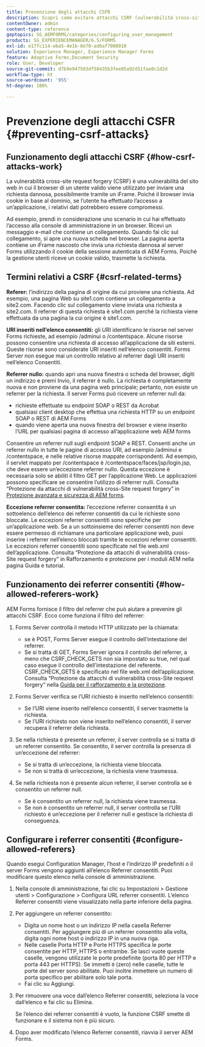```yaml
---
title: Prevenzione degli attacchi CSFR
description: Scopri come evitare attacchi CSRF (vulnerabilità cross-site request forgery) e proteggere i dati utente da possibili compromissioni.
contentOwner: admin
content-type: reference
geptopics: SG_AEMFORMS/categories/configuring_user_management
products: SG_EXPERIENCEMANAGER/6.5/FORMS
exl-id: e17fc114-eba5-4e1b-8e70-ad6af7008018
solution: Experience Manager, Experience Manager Forms
feature: Adaptive Forms,Document Security
role: User, Developer
source-git-commit: d7b9e947503df58435b3fee85a92d51fae8c1d2d
workflow-type: ht
source-wordcount: '955'
ht-degree: 100%

---
```


# Prevenzione degli attacchi CSFR {#preventing-csrf-attacks}

## Funzionamento degli attacchi CSRF {#how-csrf-attacks-work}

La vulnerabilità cross-site request forgery (CSRF) è una vulnerabilità del sito web in cui il browser di un utente valido viene utilizzato per inviare una richiesta dannosa, possibilmente tramite un iFrame. Poiché il browser invia cookie in base al dominio, se l’utente ha effettuato l’accesso a un’applicazione, i relativi dati potrebbero essere compromessi.

Ad esempio, prendi in considerazione uno scenario in cui hai effettuato l’accesso alla console di amministrazione in un browser. Ricevi un messaggio e-mail che contiene un collegamento. Quando fai clic sul collegamento, si apre una nuova scheda nel browser. La pagina aperta contiene un iFrame nascosto che invia una richiesta dannosa al server Forms utilizzando il cookie della sessione autenticata di AEM Forms. Poiché la gestione utenti riceve un cookie valido, trasmette la richiesta.

## Termini relativi a CSRF {#csrf-related-terms}

**Referer:** l’indirizzo della pagina di origine da cui proviene una richiesta. Ad esempio, una pagina Web su site1.com contiene un collegamento a site2.com. Facendo clic sul collegamento viene inviata una richiesta a site2.com. Il referrer di questa richiesta è site1.com perché la richiesta viene effettuata da una pagina la cui origine è site1.com.

**URI inseriti nell’elenco consentiti:** gli URI identificano le risorse nel server Forms richieste, ad esempio /adminui o /contentspace. Alcune risorse possono consentire una richiesta di accesso all’applicazione da siti esterni. Queste risorse sono considerate URI inseriti nell’elenco consentiti. Forms Server non esegue mai un controllo relativo al referrer dagli URI inseriti nell’elenco Consentiti.

**Referrer nullo:** quando apri una nuova finestra o scheda del browser, digiti un indirizzo e premi Invio, il referrer è nullo. La richiesta è completamente nuova e non proviene da una pagina web principale; pertanto, non esiste un referrer per la richiesta. Il server Forms può ricevere un referrer null da:

* richieste effettuate su endpoint SOAP o REST da Acrobat
* qualsiasi client desktop che effettua una richiesta HTTP su un endpoint SOAP o REST di AEM Forms
* quando viene aperta una nuova finestra del browser e viene inserito l’URL per qualsiasi pagina di accesso all’applicazione web AEM forms

Consentire un referrer null sugli endpoint SOAP e REST. Consenti anche un referrer nullo in tutte le pagine di accesso URI, ad esempio /adminui e /contentspace, e nelle relative risorse mappate corrispondenti. Ad esempio, il servlet mappato per /contentspace è /contentspace/faces/jsp/login.jsp, che deve essere un’eccezione referrer nullo. Questa eccezione è necessaria solo se abiliti il filtro GET per l’applicazione Web. Le applicazioni possono specificare se consentire l’utilizzo di referrer nulli. Consulta “Protezione da attacchi di vulnerabilità cross-Site request forgery” in [Protezione avanzata e sicurezza di AEM forms](https://help.adobe.com/en_US/livecycle/11.0/HardeningSecurity/index.html).

**Eccezione referrer consentita:** l’eccezione referrer consentita è un sottoelenco dell’elenco dei referrer consentiti da cui le richieste sono bloccate. Le eccezioni referrer consentiti sono specifiche per un’applicazione web. Se a un sottoinsieme dei referrer consentiti non deve essere permesso di richiamare una particolare applicazione web, puoi inserire i referrer nell’elenco bloccati tramite le eccezioni referrer consentiti. Le eccezioni referrer consentiti sono specificate nel file web.xml dell’applicazione. Consulta “Protezione da attacchi di vulnerabilità cross-Site request forgery” in Rafforzamento e protezione per i moduli AEM nella pagina Guida e tutorial.

## Funzionamento dei referrer consentiti {#how-allowed-referers-work}

AEM Forms fornisce il filtro del referrer che può aiutare a prevenire gli attacchi CSRF. Ecco come funziona il filtro del referrer:

1. Forms Server controlla il metodo HTTP utilizzato per la chiamata:

   * se è POST, Forms Server esegue il controllo dell’intestazione del referrer.
   * Se si tratta di GET, Forms Server ignora il controllo del referrer, a meno che CSRF_CHECK_GETS non sia impostato su true, nel qual caso esegue il controllo dell’intestazione del referente. CSRF_CHECK_GETS è specificato nel file web.xml dell’applicazione. Consulta “Protezione da attacchi di vulnerabilità cross-Site request forgery” nella [Guida per il rafforzamento e la protezione](https://help.adobe.com/en_US/livecycle/11.0/HardeningSecurity/index.html).

1. Forms Server verifica se l’URI richiesto è inserito nell’elenco consentiti:

   * Se l’URI viene inserito nell’elenco consentiti, il server trasmette la richiesta.
   * Se l’URI richiesto non viene inserito nell’elenco consentiti, il server recupera il referrer della richiesta.

1. Se nella richiesta è presente un referrer, il server controlla se si tratta di un referrer consentito. Se consentito, il server controlla la presenza di un’eccezione del referrer:

   * Se si tratta di un’eccezione, la richiesta viene bloccata.
   * Se non si tratta di un’eccezione, la richiesta viene trasmessa.

1. Se nella richiesta non è presente alcun referrer, il server controlla se è consentito un referrer null.

   * Se è consentito un referrer null, la richiesta viene trasmessa.
   * Se non è consentito un referrer null, il server controlla se l’URI richiesto è un’eccezione per il referrer null e gestisce la richiesta di conseguenza.

## Configurare i referrer consentiti {#configure-allowed-referers}

Quando esegui Configuration Manager, l’host e l’indirizzo IP predefiniti o il server Forms vengono aggiunti all’elenco Referrer consentiti. Puoi modificare questo elenco nella console di amministrazione.

1. Nella console di amministrazione, fai clic su Impostazioni > Gestione utenti > Configurazione > Configura URL referrer consentiti. L’elenco Referrer consentiti viene visualizzato nella parte inferiore della pagina.
1. Per aggiungere un referrer consentito:

   * Digita un nome host o un indirizzo IP nella casella Referrer consentiti. Per aggiungere più di un referrer consentito alla volta, digita ogni nome host o indirizzo IP in una nuova riga.
   * Nelle caselle Porta HTTP e Porte HTTPS specifica le porte consentite per HTTP, HTTPS o entrambe. Se lasci vuote queste caselle, vengono utilizzate le porte predefinite (porta 80 per HTTP e porta 443 per HTTPS). Se immetti `0` (zero) nelle caselle, tutte le porte del server sono abilitate. Puoi inoltre immettere un numero di porta specifico per abilitare solo tale porta.
   * Fai clic su Aggiungi.

1. Per rimuovere una voce dall’elenco Referrer consentiti, seleziona la voce dall’elenco e fai clic su Elimina.

   Se l’elenco dei referrer consentiti è vuoto, la funzione CSRF smette di funzionare e il sistema non è più sicuro.

1. Dopo aver modificato l’elenco Referrer consentiti, riavvia il server AEM Forms.
